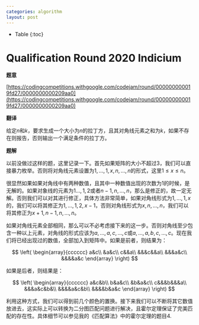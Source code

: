 ```yaml
---
categories: algorithm
layout: post
---
```


- Table
{:toc}


# Qualification Round 2020 Indicium

**题意**

[https://codingcompetitions.withgoogle.com/codejam/round/000000000019fd27/0000000000209aa0](https://codingcompetitions.withgoogle.com/codejam/round/000000000019fd27/0000000000209aa0)

**翻译**

给定$n$和$k$，要求生成一个大小为$n$的拉丁方，且其对角线元素之和为$k$，如果不存在则报告，否则输出一个满足条件的拉丁方。

**题解**

以前没做过这样的题，这里记录一下。首先如果矩阵的大小不超过$3$，我们可以直接暴力枚举。否则将对角线元素设置为$1,\ldots,1,x,n,\ldots, n$的形式，这里$1\leq x\leq n$。

很显然如果如果对角线中有两种数值，且其中一种数值出现的次数为1的时候，是无解的。如果对象线的元素为$1\ldots,1,2$或者$n-1,n,\ldots,n$，那么是修正的，故一定无解。否则我们可以对其进行修正，具体方法非常简单，如果对角线形式为$1,\ldots,1,x$的，我们可以将其修正为$1,\ldots,1,2,x-1$，否则对角线形式为$x,n,\ldots,n$，我们可以将其修正为$x+1,n-1,n,\ldots,n$。

如果对角线元素全部相同，那么可以不必考虑接下来的这一步。否则对角线至少包含一种以上元素，对角线的形式应该为$a,\ldots,a,c,\ldots, c$或$a,\ldots,a,b,c,\ldots,c$。现在我们将已经出现过的数值，全部加入到矩阵中。如果是前者，则结果为：

$$
\left(
\begin{array}{cccccc}
a&c\\
&a&c\\
c&&a\\
&&&c&&a\\
&&&a&c\\
&&&&a&c
\end{array}
\right)
$$

如果是后者，则结果是：

$$
\left(
\begin{array}{cccccc}
a&c&b\\
b&a&c\\
&b&a&c\\
c&&&b&&&a\\
&&&a&c&b&\\
&&&&a&c&b\\
&&&&b&a&c
\end{array}
\right)
$$

利用这种方式，我们可以得到前几个颜色的置换。接下来我们可以不断将其它数值放进去，这实际上可以转换为二分图匹配问题进行解决，且霍尔定理保证了完美匹配的存在性。具体细节可以参见我的《匹配算法》中的霍尔定理的题目4.